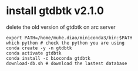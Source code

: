 # install gtdbtk v2.1.0
delete the old version of gtdbtk on arc server 

```
export PATH=/home/muhe.diao/miniconda3/bin:$PATH
which python # check the python you are using
conda create -y -n gtdbtk
conda activate gtdbtk
conda install -c bioconda gtdbtk
download-db.sh # download the lastest database
```
